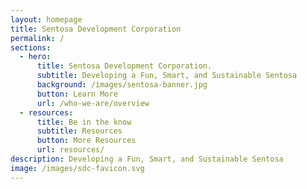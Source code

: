 ```yaml
---
layout: homepage
title: Sentosa Development Corporation
permalink: /
sections:
  - hero:
      title: Sentosa Development Corporation.
      subtitle: Developing a Fun, Smart, and Sustainable Sentosa
      background: /images/sentosa-banner.jpg
      button: Learn More
      url: /who-we-are/overview
  - resources:
      title: Be in the know
      subtitle: Resources
      button: More Resources
      url: resources/
description: Developing a Fun, Smart, and Sustainable Sentosa
image: /images/sdc-favicon.svg
---
```


